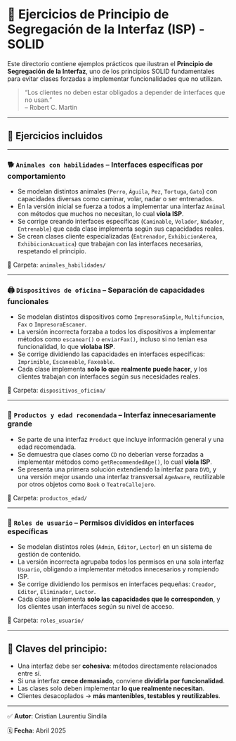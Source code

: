 # 🔄 Ejercicios de Principio de Segregación de la Interfaz (ISP) - SOLID

Este directorio contiene ejemplos prácticos que ilustran el **Principio de Segregación de la Interfaz**, uno de los principios SOLID fundamentales para evitar clases forzadas a implementar funcionalidades que no utilizan.

> “Los clientes no deben estar obligados a depender de interfaces que no usan.”  
> – Robert C. Martin

---

## 🧪 Ejercicios incluidos

---

### 🐕 `Animales con habilidades` – Interfaces específicas por comportamiento
- Se modelan distintos animales (`Perro`, `Águila`, `Pez`, `Tortuga`, `Gato`) con capacidades diversas como caminar, volar, nadar o ser entrenados.
- En la versión inicial se fuerza a todos a implementar una interfaz `Animal` con métodos que muchos no necesitan, lo cual **viola ISP**.
- Se corrige creando interfaces específicas (`Caminable`, `Volador`, `Nadador`, `Entrenable`) que cada clase implementa según sus capacidades reales.
- Se crean clases cliente especializadas (`Entrenador`, `ExhibicionAerea`, `ExhibicionAcuatica`) que trabajan con las interfaces necesarias, respetando el principio.

📁 Carpeta: `animales_habilidades/`

---

### 🖨️ `Dispositivos de oficina` – Separación de capacidades funcionales
- Se modelan distintos dispositivos como `ImpresoraSimple`, `Multifuncion`, `Fax` o `ImpresoraEscaner`.
- La versión incorrecta forzaba a todos los dispositivos a implementar métodos como `escanear()` o `enviarFax()`, incluso si no tenían esa funcionalidad, lo que **violaba ISP**.
- Se corrige dividiendo las capacidades en interfaces específicas: `Imprimible`, `Escaneable`, `Faxeable`.
- Cada clase implementa **solo lo que realmente puede hacer**, y los clientes trabajan con interfaces según sus necesidades reales.

📁 Carpeta: `dispositivos_oficina/`

---

### 🚫 `Productos y edad recomendada` – Interfaz innecesariamente grande
- Se parte de una interfaz `Product` que incluye información general y una edad recomendada.
- Se demuestra que clases como `CD` no deberían verse forzadas a implementar métodos como `getRecommendedAge()`, lo cual **viola ISP**.
- Se presenta una primera solución extendiendo la interfaz para `DVD`, y una versión mejor usando una interfaz transversal `AgeAware`, reutilizable por otros objetos como `Book` o `TeatroCallejero`.

📁 Carpeta: `productos_edad/`

---

### 🧍 `Roles de usuario` – Permisos divididos en interfaces específicas
- Se modelan distintos roles (`Admin`, `Editor`, `Lector`) en un sistema de gestión de contenido.
- La versión incorrecta agrupaba todos los permisos en una sola interfaz `Usuario`, obligando a implementar métodos innecesarios y rompiendo ISP.
- Se corrige dividiendo los permisos en interfaces pequeñas: `Creador`, `Editor`, `Eliminador`, `Lector`.
- Cada clase implementa **solo las capacidades que le corresponden**, y los clientes usan interfaces según su nivel de acceso.

📁 Carpeta: `roles_usuario/`

---


## 🧠 Claves del principio:

- Una interfaz debe ser **cohesiva**: métodos directamente relacionados entre sí.
- Si una interfaz **crece demasiado**, conviene **dividirla por funcionalidad**.
- Las clases solo deben implementar **lo que realmente necesitan**.
- Clientes desacoplados → **más mantenibles, testables y reutilizables**.

---

✅ **Autor**: Cristian Laurentiu Sindila

🗓 **Fecha**: Abril 2025
